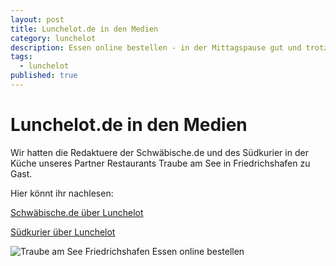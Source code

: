 ```yaml
---
layout: post
title: Lunchelot.de in den Medien
category: lunchelot
description: Essen online bestellen - in der Mittagspause gut und trotzdem schnell essen 
tags:
  - lunchelot
published: true
---
```

# Lunchelot.de in den Medien
Wir hatten die Redaktuere der Schwäbische.de und des Südkurier in der Küche unseres Partner Restaurants Traube am See in Friedrichshafen zu Gast. 

Hier könnt ihr nachlesen:

[Schwäbische.de über Lunchelot](http://www.schwaebische.de/region_artikel,-Webdienst-%E2%80%9ELunchelot%E2%80%9C-plant-Mittagsessen-_arid,10241598_toid,310.html "Essen online bestellen Friedrichshafen")

[Südkurier über Lunchelot](http://www.suedkurier.de/region/bodenseekreis-oberschwaben/friedrichshafen/Mittagessen-per-Mausklick-schnell-auf-dem-Tisch;art372474,7891563 "Essen online bestellen Friedrichshafen")

<img src="{{site.baseurl}}assets/Zietungsartikel_TraubeamSee.jpg" alt="Traube am See Friedrichshafen Essen online bestellen" />

<!-- more -->



